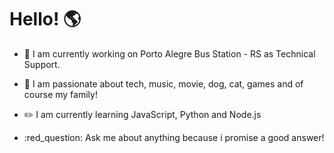 # Hello! :earth_americas:


- :office: I am currently working on Porto Alegre Bus Station - RS as Technical Support.

- :blue_heart: I am passionate about tech, music, movie, dog, cat, games and of course my family!

- :pencil2: I am currently learning JavaScript, Python and Node.js

- :red_question: Ask me about anything because i promise a good answer!
